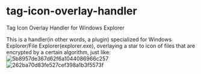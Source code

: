 # tag-icon-overlay-handler
Tag Icon Overlay Handler for Windows Explorer

This is a handler(in other words, a plugin) specialized for Windows Explorer/File Explorer(explorer.exe), overlaying a star to icon of files that are encrypted by a certain algorithm, just like:
![5b8957de367d62f6a1044086966c257](https://user-images.githubusercontent.com/12162720/209429953-e652daa8-ed57-47ce-aedb-c6f11cf5bdfd.jpg)
![262ba70d83fe527cef398a1b3f5573f](https://user-images.githubusercontent.com/12162720/209429956-ff74fbe6-e354-4357-b509-b048c1204497.jpg)
